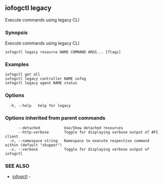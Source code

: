 ## iofogctl legacy

Execute commands using legacy CLI

### Synopsis

Execute commands using legacy CLI

```
iofogctl legacy resource NAME COMMAND ARGS... [flags]
```

### Examples

```
iofogctl get all
iofogctl legacy controller NAME iofog
iofogctl legacy agent NAME status
```

### Options

```
  -h, --help   help for legacy
```

### Options inherited from parent commands

```
      --detached           Use/Show detached resources
      --http-verbose       Toggle for displaying verbose output of API client
  -n, --namespace string   Namespace to execute respective command within (default "skupper")
  -v, --verbose            Toggle for displaying verbose output of iofogctl
```

### SEE ALSO

* [iofogctl](iofogctl.md)	 - 


